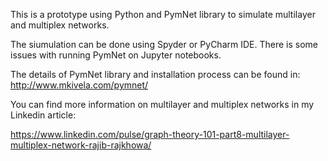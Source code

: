 This is a prototype using Python and PymNet library to simulate multilayer and multiplex networks.

The siumulation can be done using Spyder or PyCharm IDE. There is some issues with running PymNet on Jupyter notebooks.

The details of PymNet library and installation process can be found in: http://www.mkivela.com/pymnet/

You can find more information on multilayer and multiplex networks in my Linkedin article:

https://www.linkedin.com/pulse/graph-theory-101-part8-multilayer-multiplex-network-rajib-rajkhowa/
